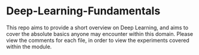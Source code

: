 # Deep-Learning-Fundamentals
This repo aims to provide a short overview on Deep Learning, and aims to cover the absolute basics anyone may encounter within this domain. Please view the comments for each file, in order to view the experiments covered within the module.
